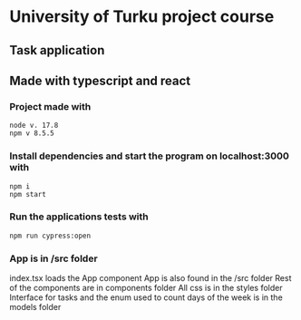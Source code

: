 # University of Turku project course

## Task application

## Made with typescript and react

### Project made with

```
node v. 17.8
npm v 8.5.5
```

### Install dependencies and start the program on localhost:3000 with

```
npm i
npm start
```

### Run the applications tests with

```
npm run cypress:open
```

### App is in /src folder

index.tsx loads the App component
App is also found in the /src folder
Rest of the components are in components folder
All css is in the styles folder
Interface for tasks and the enum used to count days of the week is in the models folder
